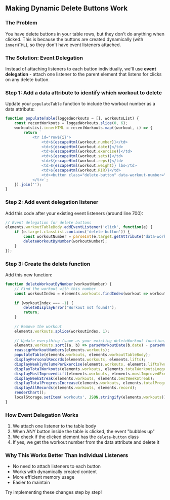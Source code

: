 ## Making Dynamic Delete Buttons Work

### The Problem
You have delete buttons in your table rows, but they don't do anything when clicked. This is because the buttons are created dynamically (with `innerHTML`), so they don't have event listeners attached.

### The Solution: Event Delegation
Instead of attaching listeners to each button individually, we'll use **event delegation** - attach one listener to the parent element that listens for clicks on any delete button.

### Step 1: Add a data attribute to identify which workout to delete
Update your `populateTable` function to include the workout number as a data attribute:

```javascript
function populateTable(loggedWorkouts = [], workoutsList) {
    const recentWorkouts = loggedWorkouts.slice(0, 6);
    workoutsList.innerHTML = recentWorkouts.map((workout, i) => {
        return `
            <tr id="row${i}">
                <td>${escapeHtml(workout.number)}</td>
                <td>${escapeHtml(workout.date)}</td>
                <td>${escapeHtml(workout.exercise)}</td>
                <td>${escapeHtml(workout.sets)}</td>
                <td>${escapeHtml(workout.reps)}</td>
                <td>${escapeHtml(workout.weight)} lbs</td>
                <td>${escapeHtml(workout.RIR)}</td>
                <td><button class="delete-button" data-workout-number="${workout.number}">Delete</button></td>
            </tr>`;
    }).join('');
}
```

### Step 2: Add event delegation listener
Add this code after your existing event listeners (around line 700):

```javascript
// Event delegation for delete buttons
elements.workoutTableBody.addEventListener('click', function(e) {
    if (e.target.classList.contains('delete-button')) {
        const workoutNumber = parseInt(e.target.getAttribute('data-workout-number'));
        deleteWorkoutByNumber(workoutNumber);
    }
});
```

### Step 3: Create the delete function
Add this new function:

```javascript
function deleteWorkoutByNumber(workoutNumber) {
    // Find the workout with this number
    const workoutIndex = elements.workouts.findIndex(workout => workout.number === workoutNumber);
    
    if (workoutIndex === -1) {
        deleteDisplayError("Workout not found!");
        return;
    }
    
    // Remove the workout
    elements.workouts.splice(workoutIndex, 1);
    
    // Update everything (same as your existing deleteWorkout function)
    elements.workouts.sort((a, b) => parseWorkoutDate(b.date) - parseWorkoutDate(a.date));
    reassignWorkoutNumbers(elements.workouts);
    populateTable(elements.workouts, elements.workoutTableBody);
    displayPersonalRecords(elements.workouts, elements.lifts);
    displayWeeklyVolumePerExercise(elements.workouts, elements.liftsTwo);
    displayTotalWorkouts(elements.workouts, elements.totalWorkoutsLogged);
    displayMostImprovedLift(elements.workouts, elements.mostImprovedExercise);
    displayWeekStreak(elements.workouts, elements.bestWeekStreak);
    displayTotalProgressIncrease(elements.workouts, elements.totalProgressIncrease);
    displayAllRecords(elements.workouts, elements.record);
    renderChart();
    localStorage.setItem('workouts', JSON.stringify(elements.workouts));
}
```

### How Event Delegation Works
1. We attach one listener to the table body
2. When ANY button inside the table is clicked, the event "bubbles up"
3. We check if the clicked element has the `delete-button` class
4. If yes, we get the workout number from the data attribute and delete it

### Why This Works Better Than Individual Listeners
- No need to attach listeners to each button
- Works with dynamically created content
- More efficient memory usage
- Easier to maintain

Try implementing these changes step by step!

